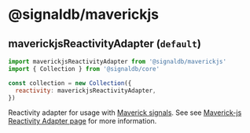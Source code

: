 # @signaldb/maverickjs

## maverickjsReactivityAdapter (`default`)

```js
import maverickjsReactivityAdapter from '@signaldb/maverickjs'
import { Collection } from '@signaldb/core'

const collection = new Collection({
  reactivity: maverickjsReactivityAdapter,
})
```

Reactivity adapter for usage with [Maverick signals](https://github.com/maverick-js/signals). See see [Maverick-js Reactivity Adapter page](/reactivity/maverickjs/) for more information.
